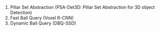 1. Pillar Set Abstraction (PSA-Det3D: Pillar Set Abstraction for 3D object Detection)
2. Fast Ball Query (Voxel R-CNN)
3. Dynamic Ball Query (DBQ-SSD)
